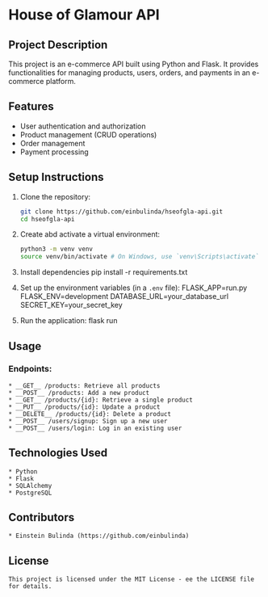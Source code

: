# House of Glamour API

## Project Description
This project is an e-commerce API built using Python and Flask. It provides functionalities for managing products, users, orders, and payments in an e-commerce platform.

## Features
- User authentication and authorization
- Product management (CRUD operations)
- Order management
- Payment processing

## Setup Instructions
1. Clone the repository:
   ```bash
   git clone https://github.com/einbulinda/hseofgla-api.git
   cd hseofgla-api

2. Create abd activate a virtual environment:
    ```bash
    python3 -m venv venv
    source venv/bin/activate # On Windows, use `venv\Scripts\activate`

3. Install dependencies
    pip install -r requirements.txt

4. Set up the environment variables (in a `.env` file):
    FLASK_APP=run.py
    FLASK_ENV=development
    DATABASE_URL=your_database_url
    SECRET_KEY=your_secret_key

5. Run the application:
    flask run

## Usage
### Endpoints:
    * __GET__ /products: Retrieve all products
    * __POST__ /products: Add a new product
    * __GET__ /products/{id}: Retrieve a single product
    * __PUT__ /products/{id}: Update a product
    * __DELETE__ /products/{id}: Delete a product
    * __POST__ /users/signup: Sign up a new user
    * __POST__ /users/login: Log in an existing user


## Technologies Used
    * Python
    * Flask
    * SQLAlchemy
    * PostgreSQL

## Contributors
    * Einstein Bulinda (https://github.com/einbulinda)

## License
    This project is licensed under the MIT License - ee the LICENSE file for details.
